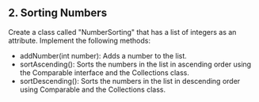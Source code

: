 ## 2. Sorting Numbers

Create a class called "NumberSorting" that has a list of integers as an attribute. Implement the following methods:

   - addNumber(int number): Adds a number to the list.
   - sortAscending(): Sorts the numbers in the list in ascending order using the Comparable interface and the Collections class.
   - sortDescending(): Sorts the numbers in the list in descending order using Comparable and the Collections class.
